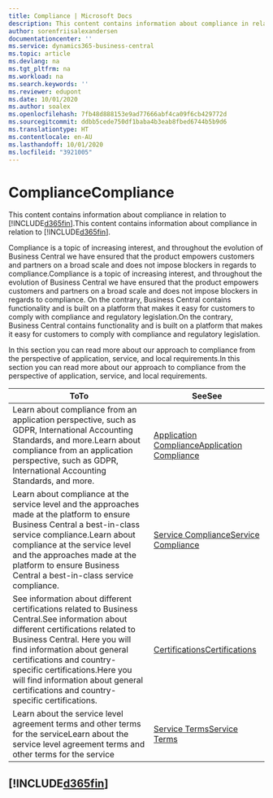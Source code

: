 ```yaml
---
title: Compliance | Microsoft Docs
description: This content contains information about compliance in relation to Business Central.
author: sorenfriisalexandersen
documentationcenter: ''
ms.service: dynamics365-business-central
ms.topic: article
ms.devlang: na
ms.tgt_pltfrm: na
ms.workload: na
ms.search.keywords: ''
ms.reviewer: edupont
ms.date: 10/01/2020
ms.author: soalex
ms.openlocfilehash: 7fb48d888153e9ad77666abf4ca09f6cb429772d
ms.sourcegitcommit: ddbb5cede750df1baba4b3eab8fbed6744b5b9d6
ms.translationtype: HT
ms.contentlocale: en-AU
ms.lasthandoff: 10/01/2020
ms.locfileid: "3921005"
---
```

# <a name="compliance"></a><span data-ttu-id="f85a2-103">Compliance</span><span class="sxs-lookup"><span data-stu-id="f85a2-103">Compliance</span></span>

<span data-ttu-id="f85a2-104">This content contains information about compliance in relation to [!INCLUDE[d365fin](../includes/d365fin_md.md)].</span><span class="sxs-lookup"><span data-stu-id="f85a2-104">This content contains information about compliance in relation to [!INCLUDE[d365fin](../includes/d365fin_md.md)].</span></span>  

<span data-ttu-id="f85a2-105">Compliance is a topic of increasing interest, and throughout the evolution of Business Central we have ensured that the product empowers customers and partners on a broad scale and does not impose blockers in regards to compliance.</span><span class="sxs-lookup"><span data-stu-id="f85a2-105">Compliance is a topic of increasing interest, and throughout the evolution of Business Central we have ensured that the product empowers customers and partners on a broad scale and does not impose blockers in regards to compliance.</span></span> <span data-ttu-id="f85a2-106">On the contrary, Business Central contains functionality and is built on a platform that makes it easy for customers to comply with compliance and regulatory legislation.</span><span class="sxs-lookup"><span data-stu-id="f85a2-106">On the contrary, Business Central contains functionality and is built on a platform that makes it easy for customers to comply with compliance and regulatory legislation.</span></span>

<span data-ttu-id="f85a2-107">In this section you can read more about our approach to compliance from the perspective of application, service, and local  requirements.</span><span class="sxs-lookup"><span data-stu-id="f85a2-107">In this section you can read more about our approach to compliance from the perspective of application, service, and local  requirements.</span></span>

|<span data-ttu-id="f85a2-108">**To**</span><span class="sxs-lookup"><span data-stu-id="f85a2-108">**To**</span></span>|<span data-ttu-id="f85a2-109">**See**</span><span class="sxs-lookup"><span data-stu-id="f85a2-109">**See**</span></span>|  
|------------|-------------|  
|<span data-ttu-id="f85a2-110">Learn about compliance from an application perspective, such as GDPR, International Accounting Standards, and more.</span><span class="sxs-lookup"><span data-stu-id="f85a2-110">Learn about compliance from an application perspective, such as GDPR, International Accounting Standards, and more.</span></span>|[<span data-ttu-id="f85a2-111">Application Compliance</span><span class="sxs-lookup"><span data-stu-id="f85a2-111">Application Compliance</span></span>](compliance-application-compliance.md)|  
|<span data-ttu-id="f85a2-112">Learn about compliance at the service level and the approaches made at the platform to ensure Business Central a best-in-class service compliance.</span><span class="sxs-lookup"><span data-stu-id="f85a2-112">Learn about compliance at the service level and the approaches made at the platform to ensure Business Central a best-in-class service compliance.</span></span>|[<span data-ttu-id="f85a2-113">Service Compliance</span><span class="sxs-lookup"><span data-stu-id="f85a2-113">Service Compliance</span></span>](compliance-service-compliance.md)|  
|<span data-ttu-id="f85a2-114">See information about different certifications related to Business Central.</span><span class="sxs-lookup"><span data-stu-id="f85a2-114">See information about different certifications related to Business Central.</span></span> <span data-ttu-id="f85a2-115">Here you will find information about general certifications and country-specific certifications.</span><span class="sxs-lookup"><span data-stu-id="f85a2-115">Here you will find information about general certifications and country-specific certifications.</span></span>|[<span data-ttu-id="f85a2-116">Certifications</span><span class="sxs-lookup"><span data-stu-id="f85a2-116">Certifications</span></span>](compliance-certifications.md)|  
|<span data-ttu-id="f85a2-117">Learn about the service level agreement terms and other terms for the service</span><span class="sxs-lookup"><span data-stu-id="f85a2-117">Learn about the service level agreement terms and other terms for the service</span></span>|[<span data-ttu-id="f85a2-118">Service Terms</span><span class="sxs-lookup"><span data-stu-id="f85a2-118">Service Terms</span></span>](compliance-service-compliance.md#service-terms)|  

## [!INCLUDE[d365fin](../includes/free_trial_md.md)]  
